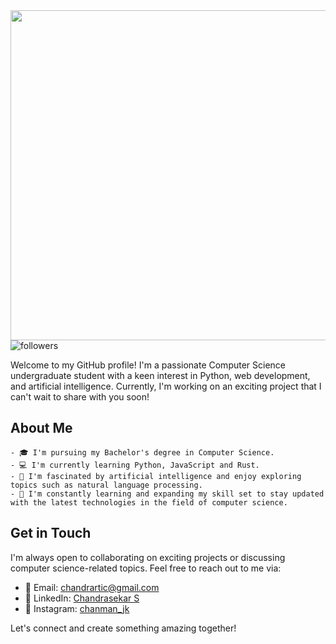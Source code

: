 <div align="center">
<img src="https://raw.githubusercontent.com/samthepacman/samthepacman/master/assets/mainprof.jpg" style="width: 55vw"/></div>
<div align="left">
<img alt="followers" title="Follow me on Github" src="https://img.shields.io/github/followers/samthepacman?color=1ED760&style=for-the-badge&logo=github&label=Follow&logoColor=black"/> 
</div>


Welcome to my GitHub profile!
I'm a passionate Computer Science undergraduate student with a
keen interest in Python, web development, and artificial intelligence.
Currently, I'm working on an exciting project that I can't wait to share with you soon!


## About Me
```
- 🎓 I'm pursuing my Bachelor's degree in Computer Science.
- 💻 I'm currently learning Python, JavaScript and Rust.
- 🤖 I'm fascinated by artificial intelligence and enjoy exploring topics such as natural language processing.
- 🌱 I'm constantly learning and expanding my skill set to stay updated with the latest technologies in the field of computer science.
```
## Get in Touch

I'm always open to collaborating on exciting projects or discussing computer science-related topics. Feel free to reach out to me via:

- 📧 Email: [chandrartic@gmail.com](chandrartic@gmail.com)
- 💼 LinkedIn: [Chandrasekar S](https://www.linkedin.com/in/chandrasekar-s-328b60292/)
- 📱 Instagram: [chanman_jk](https://instagram.com/chanman_jk)

Let's connect and create something amazing together!
